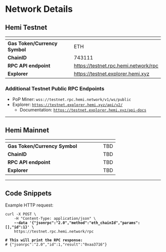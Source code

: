 # Network Details

## Hemi Testnet&#x20;

<table><thead><tr><th width="289"></th><th></th></tr></thead><tbody><tr><td><strong>Gas Token/Currency Symbol</strong></td><td>ETH</td></tr><tr><td><strong>ChainID</strong></td><td>743111</td></tr><tr><td><strong>RPC API endpoint</strong></td><td><a href="https://testnet.rpc.hemi.network/rpc">https://testnet.rpc.hemi.network/rpc</a></td></tr><tr><td><strong>Explorer</strong></td><td><a href="https://testnet.explorer.hemi.xyz">https://testnet.explorer.hemi.xyz</a></td></tr></tbody></table>

### Additional Testnet Public RPC Endpoints

* PoP Miner: `wss://testnet.rpc.hemi.network/v1/ws/public`
* Explorer: [`https://testnet.explorer.hemi.xyz/api/v2/`](https://testnet.explorer.hemi.xyz/api/v2/)
  * Documentation: [`https://testnet.explorer.hemi.xyz/api-docs`](https://testnet.explorer.hemi.xyz/api-docs)

***

## Hemi Mainnet&#x20;

<table><thead><tr><th width="293"></th><th></th></tr></thead><tbody><tr><td><strong>Gas Token/Currency Symbol</strong></td><td>TBD</td></tr><tr><td><strong>ChainID</strong></td><td>TBD</td></tr><tr><td><strong>RPC API endpoint</strong></td><td>TBD</td></tr><tr><td><strong>Explorer</strong></td><td>TBD</td></tr></tbody></table>

***

## Code Snippets

Example HTTP request:

<pre class="language-sh"><code class="lang-sh">curl -X POST \
    -H "Content-Type: application/json" \
<strong>    --data '{"jsonrpc":"2.0","method":"eth_chainId","params":[],"id":1}' \
</strong>    https://testnet.rpc.hemi.network/rpc

<strong># This will print the RPC response:
</strong># {"jsonrpc":"2.0","id":1,"result":"0xaa3716"}
</code></pre>
